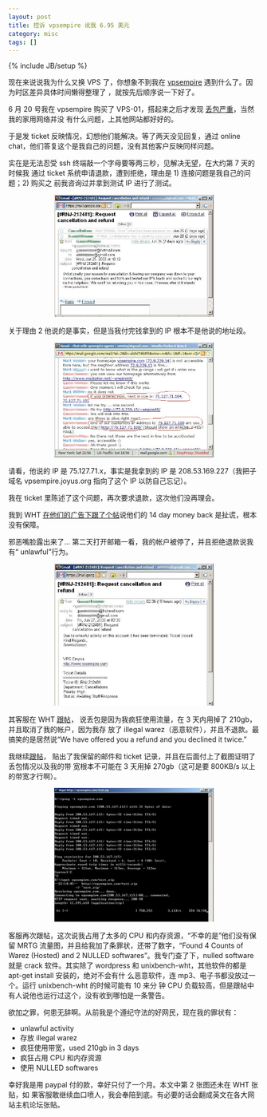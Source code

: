 ```yaml
---
layout: post
title: 控诉 vpsempire 讹我 6.95 美元
category: misc
tags: []
---
```

{% include JB/setup %}

现在来说说我为什么又换 VPS 了，你想象不到我在
[vpsempire](http:/www.vpsempire.com) 遇到什么了。因为时区差异具体时间懒得整理了
，就按先后顺序说一下好了。

6 月 20 号我在 vpsempire 购买了 VPS-01，搭起来之后才发现
[丢包严重](http://joyus.org/blog/2008/06/vpsempire.html)，当然我的家用网络并没
有什么问题，上其他网站都好好的。

于是发 ticket 反映情况，幻想他们能解决。等了两天没见回复，通过 online chat，他们答复这个是我自己的问题，没有其他客户反映同样问题。

实在是无法忍受 ssh 终端敲一个字母要等两三秒，见解决无望，在大约第 7 天的时候我
通过 ticket 系统申请退款，遭到拒绝，理由是 1) 连接问题是我自己的问题；2) 购买之
前我咨询过并拿到测试 IP 进行了测试。
<center><a title="点击看大图" href="/image/2008/vpsempire-refuse-to-refund.jpg"><img src="/image/2008/vpsempire-refuse-to-refund.jpg" width="320"></a></center>

关于理由 2 他说的是事实，但是当我付完钱拿到的 IP 根本不是他说的地址段。
<center><a title="点击看大图" href="/image/2008/chat-with-vpsempire.jpg"><img src="/image/2008/chat-with-vpsempire.jpg" width="320"></a></center>

请看，他说的 IP 是 75.127.71.x，事实是我拿到的 IP 是 208.53.169.227（我把子域名 vpsempire.joyus.org 指向了这个 IP 以防自己忘记）。

我在 ticket 里陈述了这个问题，再次要求退款，这次他们没再理会。

我到 WHT [在他们的广告下跟了个帖](http://www.webhostingtalk.com/showpost.php?p=5181180&postcount=21)说他们的 14
day money back 是扯谎，根本没有保障。

邪恶嘴脸露出来了... 第二天打开邮箱一看，我的帐户被停了，并且拒绝退款说我有“
unlawful”行为。
<center><a title="点击看大图" href="/image/2008/vpsempire-terminate-my-account.jpg"><img src="/image/2008/vpsempire-terminate-my-account.jpg" width="320"></a></center>

其客服在 WHT [跟帖](http://www.webhostingtalk.com/showpost.php?p=5182464&postcount=23)，
说丢包是因为我疯狂使用流量，在 3 天内用掉了 210gb，并且取消了我的帐户，因为我存
放了 illegal warez（恶意软件），并且不退款。最搞笑的是居然说“We have offered
you a refund and you declined it twice.”

我继续[跟帖](http://www.webhostingtalk.com/showpost.php?p=5183291&postcount=24)，
贴出了我保留的邮件和 ticket 记录，并且在后面付上了截图证明了丢包情况以及我的带
宽根本不可能在 3 天用掉 270gb（这可是要 800KB/s 以上的带宽才行啊）。
<center><a title="点击看大图" href="/image/2008/bw2vpsempire.jpg"><img src="/image/2008/bw2vpsempire.jpg" width="320"></a></center>

客服再次跟帖，这次说我占用了太多的 CPU 和内存资源，“不幸的是”他们没有保留 MRTG
流量图，并且给我加了条罪状，还带了数字，“Found 4 Counts of Warez (Hosted) and 2
NULLED softwares”。我专门查了下，nulled software 就是 crack 软件。其实除了
wordpress 和 unixbench-wht，其他软件的都是 apt-get install 安装的，绝对不会有什
么恶意软件，连 mp3、电子书都没放过一个。运行 unixbench-wht 的时候可能有 10 来分
钟 CPU 负载较高，但是跟帖中有人说他也运行过这个，没有收到哪怕是一条警告。

欲加之罪，何患无辞啊。从前我是个遵纪守法的好网民，现在我的罪状有：

- unlawful activity
- 存放 illegal warez
- 疯狂使用带宽，used 210gb in 3 days
- 疯狂占用 CPU 和内存资源
- 使用 NULLED softwares

幸好我是用 paypal 付的款，幸好只付了一个月。本文中第 2 张图还未在 WHT 张贴，如
果客服敢继续血口喷人，我会奉陪到底。有必要的话会翻成英文在各大网站主机论坛张贴。
